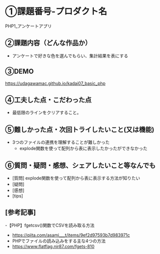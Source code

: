 # ①課題番号-プロダクト名
PHP1_アンケートアプリ
## ②課題内容（どんな作品か）
- アンケートで好きな色を選んでもらい、集計結果を表にする
## ③DEMO
https://udagawamac.github.io/kadai07_basic_php
## ④工夫した点・こだわった点
- 最低限のラインをクリアすること。
## ⑤難しかった点・次回トライしたいこと(又は機能)
- 3つのファイルの連携を理解することが難しかった
    - explode関数を使って配列から表に表示したかったができなかった
## ⑥質問・疑問・感想、シェアしたいこと等なんでも
- [質問] explode関数を使って配列から表に表示する方法が知りたい
- [疑問]
- [感想] 
- [tips] 
## [参考記事]
-【PHP】fgetcsv()関数でCSVを読み取る方法
- https://qiita.com/asami___t/items/9ef2d97593b7d983971c
- PHPでファイルの読み込みをする主な4つの方法
- https://www.flatflag.nir87.com/fgets-810
